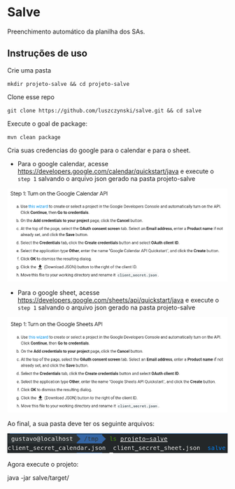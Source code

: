 # Salve

Preenchimento automático da planilha dos SAs.

## Instruções de uso

Crie uma pasta
```
mkdir projeto-salve && cd projeto-salve
```

Clone esse repo
```
git clone https://github.com/luszczynski/salve.git && cd salve
```

Execute o goal de package:
```
mvn clean package
```

Cria suas credencias do google para o calendar e para o sheet.

* Para o google calendar, acesse https://developers.google.com/calendar/quickstart/java e execute o `step 1` salvando o arquivo json gerado na pasta projeto-salve

![step1-calendar](img/Selection_362.png "Step 1")

* Para o google sheet, acesse https://developers.google.com/sheets/api/quickstart/java e execute o `step 1` salvando o arquivo json gerado na pasta projeto-salve

![step1-sheet](img/Selection_363.png "Step 1")

Ao final, a sua pasta deve ter os seguinte arquivos:

![arquivos](img/Selection_364.png "arquivos")

Agora execute o projeto:

java -jar salve/target/